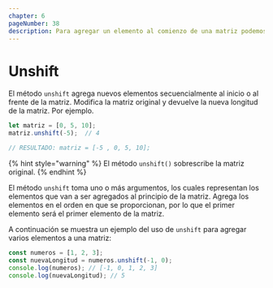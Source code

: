 ```yaml
---
chapter: 6
pageNumber: 38 
description: Para agregar un elemento al comienzo de una matriz podemos usar el método unshift. Modifica la matriz original y devuelve la nueva longitud de la matriz.
---
```

# Unshift

El método `unshift` agrega nuevos elementos secuencialmente al inicio o al frente de la matriz. Modifica la matriz original y devuelve la nueva longitud de la matriz. Por ejemplo.

```javascript
let matriz = [0, 5, 10];
matriz.unshift(-5);  // 4

// RESULTADO: matriz = [-5 , 0, 5, 10];
```

{% hint style="warning" %}
El método `unshift()` sobrescribe la matriz original.
{% endhint %}

El método `unshift` toma uno o más argumentos, los cuales representan los elementos que van a ser agregados al principio de la matriz. Agrega los elementos en el orden en que se proporcionan, por lo que el primer elemento será el primer elemento de la matriz.

A continuación se muestra un ejemplo del uso de `unshift` para agregar varios elementos a una matriz:

```javascript
const numeros = [1, 2, 3];
const nuevaLongitud = numeros.unshift(-1, 0);
console.log(numeros); // [-1, 0, 1, 2, 3]
console.log(nuevaLongitud); // 5
```
